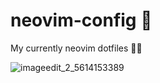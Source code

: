 # neovim-config 🌌
My currently neovim dotfiles 👨‍💻



![imageedit_2_5614153389](https://user-images.githubusercontent.com/78836469/142096573-fe6aaf78-42f5-4c3e-9437-420bc0c15e77.png)
